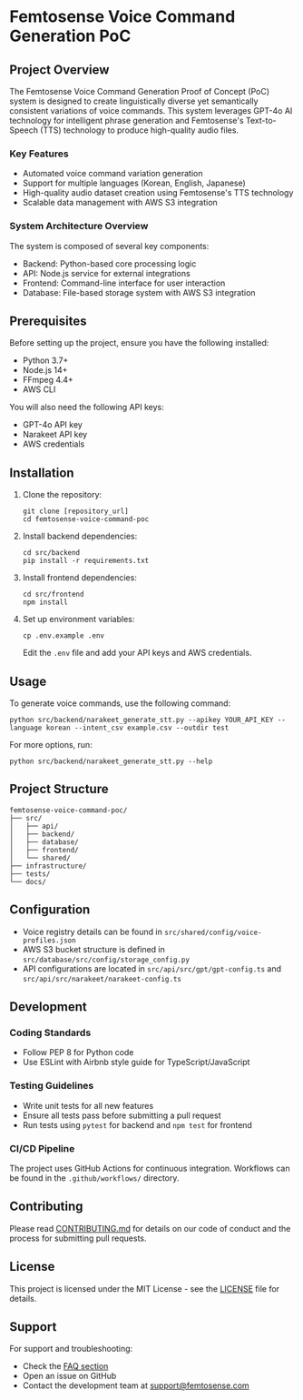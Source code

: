 # Femtosense Voice Command Generation PoC

## Project Overview

The Femtosense Voice Command Generation Proof of Concept (PoC) system is designed to create linguistically diverse yet semantically consistent variations of voice commands. This system leverages GPT-4o AI technology for intelligent phrase generation and Femtosense's Text-to-Speech (TTS) technology to produce high-quality audio files.

### Key Features

- Automated voice command variation generation
- Support for multiple languages (Korean, English, Japanese)
- High-quality audio dataset creation using Femtosense's TTS technology
- Scalable data management with AWS S3 integration

### System Architecture Overview

The system is composed of several key components:

- Backend: Python-based core processing logic
- API: Node.js service for external integrations
- Frontend: Command-line interface for user interaction
- Database: File-based storage system with AWS S3 integration

## Prerequisites

Before setting up the project, ensure you have the following installed:

- Python 3.7+
- Node.js 14+
- FFmpeg 4.4+
- AWS CLI

You will also need the following API keys:

- GPT-4o API key
- Narakeet API key
- AWS credentials

## Installation

1. Clone the repository:
   ```
   git clone [repository_url]
   cd femtosense-voice-command-poc
   ```

2. Install backend dependencies:
   ```
   cd src/backend
   pip install -r requirements.txt
   ```

3. Install frontend dependencies:
   ```
   cd src/frontend
   npm install
   ```

4. Set up environment variables:
   ```
   cp .env.example .env
   ```
   Edit the `.env` file and add your API keys and AWS credentials.

## Usage

To generate voice commands, use the following command:

```
python src/backend/narakeet_generate_stt.py --apikey YOUR_API_KEY --language korean --intent_csv example.csv --outdir test
```

For more options, run:

```
python src/backend/narakeet_generate_stt.py --help
```

## Project Structure

```
femtosense-voice-command-poc/
├── src/
│   ├── api/
│   ├── backend/
│   ├── database/
│   ├── frontend/
│   └── shared/
├── infrastructure/
├── tests/
└── docs/
```

## Configuration

- Voice registry details can be found in `src/shared/config/voice-profiles.json`
- AWS S3 bucket structure is defined in `src/database/src/config/storage_config.py`
- API configurations are located in `src/api/src/gpt/gpt-config.ts` and `src/api/src/narakeet/narakeet-config.ts`

## Development

### Coding Standards

- Follow PEP 8 for Python code
- Use ESLint with Airbnb style guide for TypeScript/JavaScript

### Testing Guidelines

- Write unit tests for all new features
- Ensure all tests pass before submitting a pull request
- Run tests using `pytest` for backend and `npm test` for frontend

### CI/CD Pipeline

The project uses GitHub Actions for continuous integration. Workflows can be found in the `.github/workflows/` directory.

## Contributing

Please read [CONTRIBUTING.md](CONTRIBUTING.md) for details on our code of conduct and the process for submitting pull requests.

## License

This project is licensed under the MIT License - see the [LICENSE](LICENSE) file for details.

## Support

For support and troubleshooting:

- Check the [FAQ section](docs/FAQ.md)
- Open an issue on GitHub
- Contact the development team at [support@femtosense.com](mailto:support@femtosense.com)